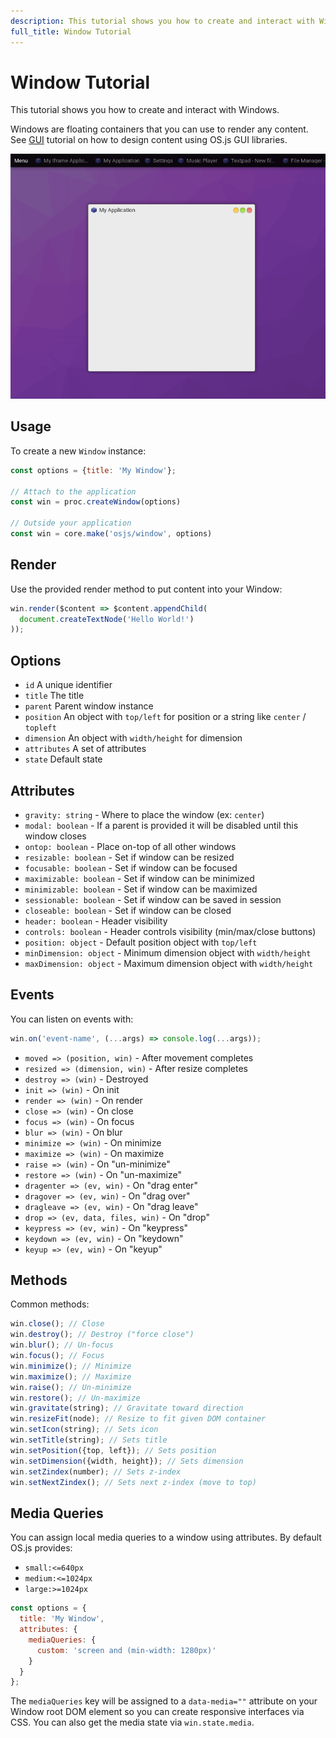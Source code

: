 ```yaml
---
description: This tutorial shows you how to create and interact with Windows.
full_title: Window Tutorial
---
```


# Window Tutorial

This tutorial shows you how to create and interact with Windows.

Windows are floating containers that you can use to render any content. See [GUI](../gui/README.md) tutorial on how to design content using OS.js GUI libraries.

![Example](example.png)

## Usage

To create a new `Window` instance:

```javascript
const options = {title: 'My Window'};

// Attach to the application
const win = proc.createWindow(options)

// Outside your application
const win = core.make('osjs/window', options)
```

## Render

Use the provided render method to put content into your Window:

```javascript
win.render($content => $content.appendChild(
  document.createTextNode('Hello World!')
));
```

## Options

* `id` A unique identifier
* `title` The title
* `parent` Parent window instance
* `position` An object with `top/left` for position or a string like `center` / `topleft`
* `dimension` An object with `width/height` for dimension
* `attributes` A set of attributes
* `state` Default state

## Attributes

* `gravity: string` - Where to place the window (ex: `center`)
* `modal: boolean` - If a parent is provided it will be disabled until this window  closes
* `ontop: boolean` - Place on-top of all other windows
* `resizable: boolean` - Set if window can be resized
* `focusable: boolean` - Set if window can be focused
* `maximizable: boolean` - Set if window can be minimized
* `minimizable: boolean` - Set if window can be maximized
* `sessionable: boolean` - Set if window can be saved in session
* `closeable: boolean` - Set if window can be closed
* `header: boolean` - Header visibility
* `controls: boolean` - Header controls visibility (min/max/close buttons)
* `position: object` - Default position object with `top/left`
* `minDimension: object` - Minimum dimension object with `width/height`
* `maxDimension: object` - Maximum dimension object with `width/height`

## Events

You can listen on events with:

```javascript
win.on('event-name', (...args) => console.log(...args));
```

* `moved => (position, win)` - After movement completes
* `resized => (dimension, win)` - After resize completes
* `destroy => (win)` - Destroyed
* `init => (win)` - On init
* `render => (win)` - On render
* `close => (win)` - On close
* `focus => (win)` - On focus
* `blur => (win)` - On blur
* `minimize => (win)` - On minimize
* `maximize => (win)` - On maximize
* `raise => (win)` - On "un-minimize"
* `restore => (win)` - On "un-maximize"
* `dragenter => (ev, win)` - On "drag enter"
* `dragover => (ev, win)` - On "drag over"
* `dragleave => (ev, win)` - On "drag leave"
* `drop => (ev, data, files, win)` - On "drop"
* `keypress => (ev, win)` - On "keypress"
* `keydown => (ev, win)` - On "keydown"
* `keyup => (ev, win)` - On "keyup"

## Methods

Common methods:

```javascript
win.close(); // Close
win.destroy(); // Destroy ("force close")
win.blur(); // Un-focus
win.focus(); // Focus
win.minimize(); // Minimize
win.maximize(); // Maximize
win.raise(); // Un-minimize
win.restore(); // Un-maximize
win.gravitate(string); // Gravitate toward direction
win.resizeFit(node); // Resize to fit given DOM container
win.setIcon(string); // Sets icon
win.setTitle(string); // Sets title
win.setPosition({top, left}); // Sets position
win.setDimension({width, height}); // Sets dimension
win.setZindex(number); // Sets z-index
win.setNextZindex(); // Sets next z-index (move to top)
```

## Media Queries

You can assign local media queries to a window using attributes. By default OS.js provides:

* `small:<=640px`
* `medium:<=1024px`
* `large:>=1024px`

```javascript
const options = {
  title: 'My Window',
  attributes: {
    mediaQueries: {
      custom: 'screen and (min-width: 1280px)'
    }
  }
};
```

The `mediaQueries` key will be assigned to a `data-media=""` attribute on your Window root DOM element so you can create responsive interfaces via CSS. You can also get the media state via `win.state.media`.
